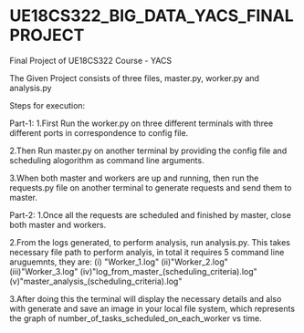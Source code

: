 # UE18CS322_BIG_DATA_YACS_FINALPROJECT
Final Project of UE18CS322 Course - YACS

The Given Project consists of three files, master.py, worker.py and analysis.py

Steps for execution:

Part-1:
1.First Run the worker.py on three different terminals with three different ports in correspondence to config file.

2.Then Run master.py on another terminal by providing the config file and scheduling alogorithm as command line arguments.

3.When both master and workers are up and running, then run the requests.py file on another terminal to generate requests and send them to master.

Part-2:
1.Once all the requests are scheduled and finished by master, close both master and workers.

2.From the logs generated, to perform analysis, run analysis.py. This takes necessary file path to perform analyis,
  in total it requires 5 command line aruguemnts, they are:
  (i) "Worker_1.log"
  (ii)"Worker_2.log"
  (iii)"Worker_3.log"
  (iv)"log_from_master_(scheduling_criteria).log"
  (v)"master_analysis_(scheduling_criteria).log"
  
3.After doing this the terminal will display the necessary details and also with generate and save an image in your local file system, which represents the graph of
  number_of_tasks_scheduled_on_each_worker vs time.
